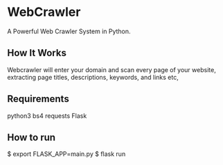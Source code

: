 # WebCrawler

A Powerful Web Crawler System in Python.

## How It Works
Webcrawler will enter your domain and scan every page of your website, extracting page titles, descriptions, keywords, and links etc,

## Requirements
python3
bs4
requests
Flask

## How to run
$ export FLASK_APP=main.py
$ flask run

